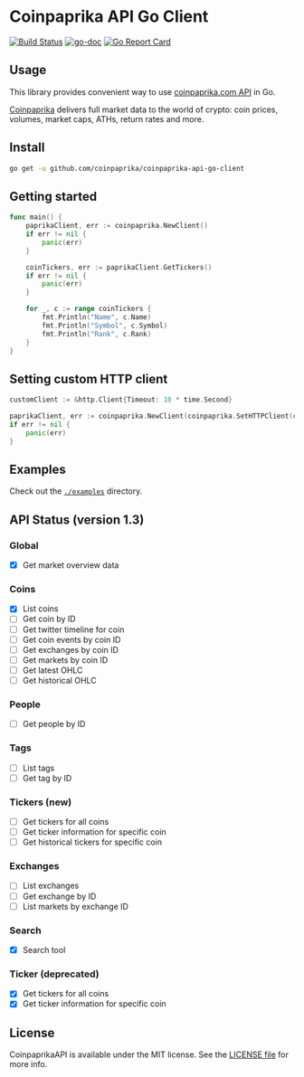 # Coinpaprika API Go Client

[![Build Status](https://travis-ci.org/coinpaprika/coinpaprika-api-go-client.svg?branch=master)](https://travis-ci.org/coinpaprika/coinpaprika-api-go-client)
[![go-doc](https://godoc.org/github.com/coinpaprika/coinpaprika-api-go-client?status.svg)](https://godoc.org/github.com/coinpaprika/coinpaprika-api-go-client)
[![Go Report Card](https://goreportcard.com/badge/github.com/coinpaprika/coinpaprika-api-go-client)](https://goreportcard.com/report/github.com/coinpaprika/coinpaprika-api-go-client)


## Usage

This library provides convenient way to use [coinpaprika.com API](https://api.coinpaprika.com/) in Go.

[Coinpaprika](https://coinpaprika.com) delivers full market data to the world of crypto: coin prices, volumes, market caps, ATHs, return rates and more.

## Install

```bash
go get -u github.com/coinpaprika/coinpaprika-api-go-client
```

## Getting started

```go
func main() {
	paprikaClient, err := coinpaprika.NewClient()
	if err != nil {
		panic(err)
	}

	coinTickers, err := paprikaClient.GetTickers()
	if err != nil {
		panic(err)
	}

	for _, c := range coinTickers {
		fmt.Println("Name", c.Name)
		fmt.Println("Symbol", c.Symbol)
		fmt.Println("Rank", c.Rank)
	}
}

```

## Setting custom HTTP client

```go
customClient := &http.Client{Timeout: 10 * time.Second}

paprikaClient, err := coinpaprika.NewClient(coinpaprika.SetHTTPClient(customClient))
if err != nil {
    panic(err)
}
```


## Examples

Check out the [`./examples`](./examples) directory.


## API Status (version 1.3)

### Global
- [x] Get market overview data

### Coins
- [x] List coins
- [ ] Get coin by ID
- [ ] Get twitter timeline for coin
- [ ] Get coin events by coin ID
- [ ] Get exchanges by coin ID
- [ ] Get markets by coin ID
- [ ] Get latest OHLC
- [ ] Get historical OHLC

### People
- [ ] Get people by ID

### Tags
- [ ] List tags
- [ ] Get tag by ID

### Tickers (new)
- [ ] Get tickers for all coins
- [ ] Get ticker information for specific coin
- [ ] Get historical tickers for specific coin

### Exchanges
- [ ] List exchanges
- [ ] Get exchange by ID
- [ ] List markets by exchange ID

### Search
- [x] Search tool

### Ticker (deprecated)
- [x] Get tickers for all coins
- [x] Get ticker information for specific coin

## License

CoinpaprikaAPI is available under the MIT license. See the [LICENSE file](./LICENSE.md) for more info.
